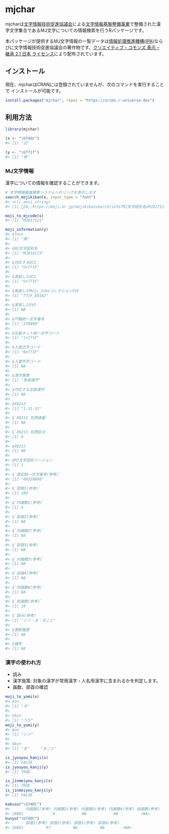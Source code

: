 
<!-- README.md is generated from README.Rmd. Please edit that file -->

# mjchar

<!-- badges: start -->
<!-- badges: end -->

mjcharは[文字情報技術促進協議会](https://moji.or.jp)による[文字情報基盤整備事業](https://moji.or.jp/mojikiban/)で整備された漢字文字集合であるMJ文字についての情報検索を行うRパッケージです。

本パッケージが提供するMJ文字情報の一覧データは[情報処理推進機構(IPA)](https://www.ipa.go.jp/)ならびに文字情報技術促進協議会の著作物です。[クリエイティブ・コモンズ
表示 – 継承 2.1 日本
ライセンス](https://creativecommons.org/licenses/by-sa/2.1/jp/)により配布されています。

## インストール

現在、mjcharはCRANには登録されていませんが、次のコマンドを実行することで
インストールが可能です。

``` r
install.packages("mjchar", repos = "https://uribo.r-universe.dev")
```

## 利用方法

``` r
library(mjchar)
```

``` r
(x <- "\U74dc")
#> [1] "瓜"

(y <- "\U771f")
#> [1] "真"
```

### MJ文字情報

漢字についての情報を確認することができます。

``` r
# 文字情報基盤検索システムへのリンクを表示します
search_mojikiban(x, input_type = "font")
#> <cli_ansi_string>
#> [1] ]8;;https://moji.or.jp/mojikibansearch/info?MJ文字図形名=MJ017521瓜]8;;

moji_to_mjcode(x)
#> [1] "MJ017521"

moji_information(y)
#> $font
#> [1] "真"
#> 
#> $MJ文字図形名
#> [1] "MJ018173"
#> 
#> $対応するUCS
#> [1] "U+771F"
#> 
#> $実装したUCS
#> [1] "U+771F"
#> 
#> $実装したMoji_JohoコレクションIVS
#> [1] "771F_E0102"
#> 
#> $実装したSVS
#> [1] NA
#> 
#> $戸籍統一文字番号
#> [1] "259890"
#> 
#> $住基ネット統一文字コード
#> [1] "J+771F"
#> 
#> $入管正字コード
#> [1] "0x771F"
#> 
#> $入管外字コード
#> [1] NA
#> 
#> $漢字施策
#> [1] "常用漢字"
#> 
#> $対応する互換漢字
#> [1] NA
#> 
#> $X0213
#> [1] "1-31-31"
#> 
#> $`X0213 包摂連番`
#> [1] NA
#> 
#> $`X0213 包摂区分`
#> [1] 0
#> 
#> $X0212
#> [1] NA
#> 
#> $MJ文字図形バージョン
#> [1] 1
#> 
#> $`登記統一文字番号(参考)`
#> [1] "00259890"
#> 
#> $`部首1(参考)`
#> [1] 109
#> 
#> $`内画数1(参考)`
#> [1] 5
#> 
#> $`部首2(参考)`
#> [1] NA
#> 
#> $`内画数2(参考)`
#> [1] NA
#> 
#> $`部首3(参考)`
#> [1] NA
#> 
#> $`内画数3(参考)`
#> [1] NA
#> 
#> $`部首4(参考)`
#> [1] NA
#> 
#> $`内画数4(参考)`
#> [1] NA
#> 
#> $`総画数(参考)`
#> [1] 10
#> 
#> $`読み(参考)`
#> [1] "シン・ま・まこと"
#> 
#> $更新履歴
#> [1] NA
#> 
#> $備考
#> [1] NA
```

### 漢字の使われ方

-   読み
-   漢字施策: 対象の漢字が常用漢字・人名用漢字に含まれるかを判定します。
-   画数、部首の確認

``` r
moji_to_yomi(x)
#> $on
#> [1] "カ"
#> 
#> $kun
#> [1] "うり"
moji_to_yomi(y)
#> $on
#> [1] "シン"
#> 
#> $kun
#> [1] "ま"     "まこと"
```

``` r
is_jyouyou_kanji(x)
#> [1] FALSE
is_jyouyou_kanji(y)
#> [1] TRUE

is_jinmeiyou_kanji(x)
#> [1] TRUE
is_jinmeiyou_kanji(y)
#> [1] FALSE
```

``` r
kakusu("\U74DC")
#>       内画数1(参考) 内画数2(参考) 内画数3(参考) 内画数4(参考) 総画数(参考)
#> 16891             0            NA            NA          <NA>            6
busyu("\U74DC")
#>       部首1(参考) 部首2(参考) 部首3(参考) 部首4(参考)
#> 16891          97          NA          NA        <NA>
```
